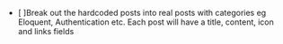  

- [ ]Break out the hardcoded posts into real posts with categories eg Eloquent, Authentication etc. Each post will have a title, content, icon and links fields